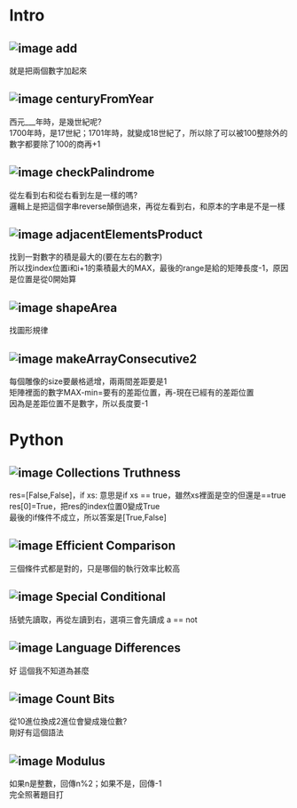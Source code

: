 Intro
=
![image](https://github.com/yunghsin615/little_sun/blob/master/CodeSignal/Intro/add.jpg)
add <br>
-
就是把兩個數字加起來

![image](https://github.com/yunghsin615/little_sun/blob/master/CodeSignal/Intro/centuryFromYear.jpg)
centuryFromYear
-
西元___年時，是幾世紀呢?<br>
1700年時，是17世紀；1701年時，就變成18世紀了，所以除了可以被100整除外的數字都要除了100的商再+1

![image](https://github.com/yunghsin615/little_sun/blob/master/CodeSignal/Intro/checkPalindrome.jpg)
checkPalindrome
-
從左看到右和從右看到左是一樣的嗎?<br>
邏輯上是把這個字串reverse顛倒過來，再從左看到右，和原本的字串是不是一樣

![image](https://github.com/yunghsin615/little_sun/blob/master/CodeSignal/Intro/adjacentElementsProduct.jpg)
adjacentElementsProduct
-
找到一對數字的積是最大的(要在左右的數字)<br>
所以找index位置i和i+1的乘積最大的MAX，最後的range是給的矩陣長度-1，原因是位置是從0開始算

![image](https://github.com/yunghsin615/little_sun/blob/master/CodeSignal/Intro/shapeArea.jpg)
shapeArea
-
找圖形規律

![image](https://github.com/yunghsin615/little_sun/blob/master/CodeSignal/Intro/makeArrayConsecutive2.jpg)
makeArrayConsecutive2
-
每個雕像的size要嚴格遞增，兩兩間差距要是1<br>
矩陣裡面的數字MAX-min=要有的差距位置，再-現在已經有的差距位置<br>
因為是差距位置不是數字，所以長度要-1

Python
=

![image](https://github.com/yunghsin615/little_sun/blob/master/CodeSignal/Python/1.jpg)
Collections Truthness
-
res=[False,False]，if xs: 意思是if xs == true，雖然xs裡面是空的但還是==true<br>
res[0]=True，把res的index位置0變成True<br>
最後的if條件不成立，所以答案是[True,False]

![image](https://github.com/yunghsin615/little_sun/blob/master/CodeSignal/Python/2.jpg)
Efficient Comparison
-
三個條件式都是對的，只是哪個的執行效率比較高

![image](https://github.com/yunghsin615/little_sun/blob/master/CodeSignal/Python/3.jpg)
Special Conditional
-
括號先讀取，再從左讀到右，選項三會先讀成 a == not

![image](https://github.com/yunghsin615/little_sun/blob/master/CodeSignal/Python/4.jpg)
Language Differences
-
好 這個我不知道為甚麼

![image](https://github.com/yunghsin615/little_sun/blob/master/CodeSignal/Python/5.jpg)
Count Bits
-
從10進位換成2進位會變成幾位數?<br>
剛好有這個語法

![image](https://github.com/yunghsin615/little_sun/blob/master/CodeSignal/Python/6.jpg)
Modulus
-
如果n是整數，回傳n%2；如果不是，回傳-1<br>
完全照著題目打

